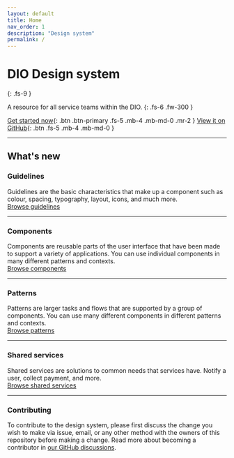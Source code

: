 ```yaml
---
layout: default
title: Home
nav_order: 1
description: "Design system"
permalink: /
---
```


# DIO Design system
{: .fs-9 }

A resource for all service teams within the DIO. 
{: .fs-6 .fw-300 }

[Get started now](#getting-started){: .btn .btn-primary .fs-5 .mb-4 .mb-md-0 .mr-2 } [View it on GitHub](https://github.com/pmarsceill/just-the-docs){: .btn .fs-5 .mb-4 .mb-md-0 }

---

## What's new

### Guidelines

Guidelines are the basic characteristics that make up a component such as colour, spacing, typography, layout, icons, and much more.
<br>
[Browse guidelines](https://www.example.com)

---

### Components

Components are reusable parts of the user interface that have been made to support a variety of applications. You can use individual components in many different patterns and contexts.
<br>
[Browse components](https://www.example.com)

---

### Patterns
Patterns are larger tasks and flows that are supported by a group of components. You can use many different components in different patterns and contexts.
<br>
[Browse patterns](https://www.example.com)

---

### Shared services
Shared services are solutions to common needs that services have. Notify a user, collect payment, and more.
<br>
[Browse shared services](https://www.example.com)



---

### Contributing

To contribute to the design system, please first discuss the change you wish to make via issue,
email, or any other method with the owners of this repository before making a change. Read more about becoming a contributor in [our GitHub discussions](https://github.com/GovAlta/ui-components/discussions).


